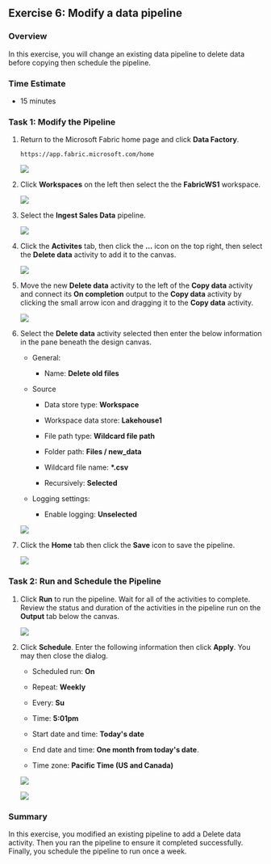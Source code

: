 ## Exercise 6: Modify a data pipeline

### Overview

In this exercise, you will change an existing data pipeline to delete data before copying then schedule the pipeline. 

### Time Estimate

- 15 minutes

### Task 1: Modify the Pipeline

1. Return to the Microsoft Fabric home page and click **Data Factory**.

    ```
    https://app.fabric.microsoft.com/home
    ```

    ![](Exercise6Images/media/Lab7_Image1.png)

2. Click **Workspaces** on the left then select the the **FabricWS1** workspace. 

    ![](Exercise6Images/media/Lab7_Image2.png)

3. Select the **Ingest Sales Data** pipeline. 

    ![](Exercise6Images/media/Lab7_Image3.png)

4. Click the **Activites** tab, then click the **...** icon on the top right, then select the **Delete data** activity to add it to the canvas.

    ![](Exercise6Images/media/Lab7_Image4.png)

5. Move the new **Delete data** activity to the left of the **Copy data** activity and connect its **On completion** output to the **Copy data** activity by clicking the small arrow icon and dragging it to the **Copy data** activity.

    ![](Exercise6Images/media/Lab7_Image5.png)

6. Select the **Delete data** activity selected then enter the below information in the pane beneath the design canvas.

    - General:
        - Name: **Delete old files**

    - Source
        - Data store type: **Workspace**

        - Workspace data store: **Lakehouse1**

        - File path type: **Wildcard file path**

        - Folder path: **Files / new_data**

        - Wildcard file name: **\*.csv**

        - Recursively: **Selected**
        
    - Logging settings:
        - Enable logging: **Unselected**

    ![](Exercise6Images/media/Lab7_Image6.png)

7. Click the **Home** tab then click the **Save** icon to save the pipeline. 

    ![](Exercise6Images/media/Lab7_Image7.png)

### Task 2: Run and Schedule the Pipeline

1. Click **Run** to run the pipeline. Wait for all of the activities to complete. Review the status and duration of the activities in the pipeline run on the **Output** tab below the canvas.
    
    ![](Exercise6Images/media/Lab7_Image8.png)

2. Click **Schedule**. Enter the following information then click **Apply**. You may then close the dialog. 

    - Scheduled run: **On**

    - Repeat: **Weekly**

    - Every: **Su**

    - Time: **5:01pm**

    - Start date and time: **Today's date**

    - End date and time: **One month from today's date**. 

    - Time zone: **Pacific Time (US and Canada)**

    ![](Exercise6Images/media/Lab7_Image9.png)

    ![](Exercise6Images/media/Schedule.png)


### Summary

In this exercise, you modified an existing pipeline to add a Delete data activity. Then you ran the pipeline to ensure it completed successfully. Finally, you schedule the pipeline to run once a week. 